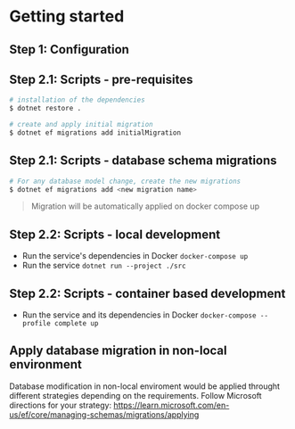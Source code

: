 
# Getting started

## Step 1: Configuration

## Step 2.1: Scripts - pre-requisites


```sh
# installation of the dependencies
$ dotnet restore .

# create and apply initial migration
$ dotnet ef migrations add initialMigration
```

## Step 2.1: Scripts - database schema migrations

```sh
# For any database model change, create the new migrations
$ dotnet ef migrations add <new migration name>
```

> Migration will be automatically applied on docker compose up

## Step 2.2: Scripts - local development

- Run the service's dependencies in Docker `docker-compose up`
- Run the service  `dotnet run --project ./src`

## Step 2.2: Scripts - container based development

- Run the service and its dependencies in Docker `docker-compose --profile complete up`

## Apply database migration in non-local environment 

Database modification in non-local enviroment would be applied throught different strategies depending on the requirements. 
Follow Microsoft directions for your strategy: https://learn.microsoft.com/en-us/ef/core/managing-schemas/migrations/applying